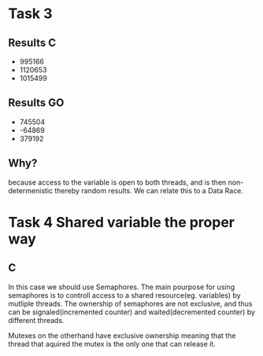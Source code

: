 
# Task 3
## Results C 

* 995166
* 1120653
* 1015499
## Results GO
* 745504
* -64869
* 379192

## Why?
because access to the variable is open to both threads, and is then non-determenistic thereby random results. 
We can relate this to a Data Race. 

# Task 4 Shared variable the proper way

## C
In this case we should use Semaphores. The main pourpose for using semaphores is to controll access to a shared resource(eg. variables) by mutliple threads.
The ownership of semaphores are not exclusive, and thus can be signaled(incremented counter) and waited(decremented counter) by different threads. 

Mutexes on the otherhand have exclusive ownership meaning that the thread that aquired the mutex is the only one that can release it. 




